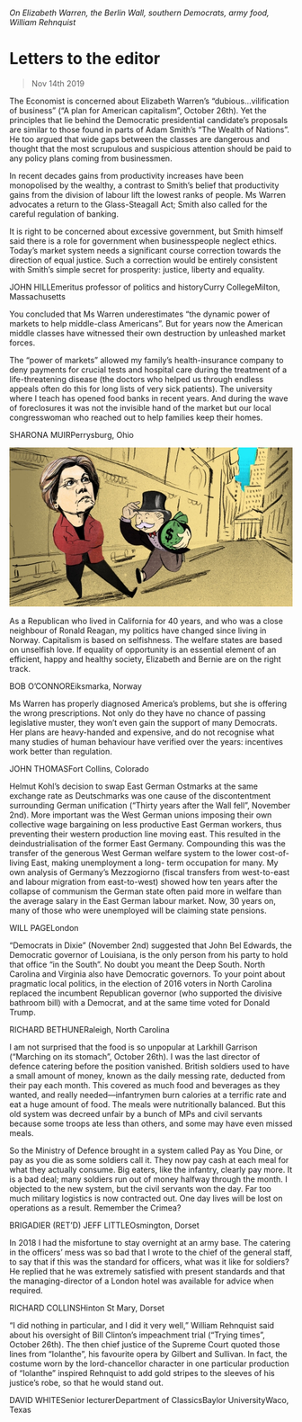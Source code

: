 ###### On Elizabeth Warren, the Berlin Wall, southern Democrats, army food, William Rehnquist

# Letters to the editor 

> Nov 14th 2019 

The Economist is concerned about Elizabeth Warren’s “dubious…vilification of business” (“A plan for American capitalism”, October 26th). Yet the principles that lie behind the Democratic presidential candidate’s proposals are similar to those found in parts of Adam Smith’s “The Wealth of Nations”. He too argued that wide gaps between the classes are dangerous and thought that the most scrupulous and suspicious attention should be paid to any policy plans coming from businessmen. 

In recent decades gains from productivity increases have been monopolised by the wealthy, a contrast to Smith’s belief that productivity gains from the division of labour lift the lowest ranks of people. Ms Warren advocates a return to the Glass-Steagall Act; Smith also called for the careful regulation of banking. 

It is right to be concerned about excessive government, but Smith himself said there is a role for government when businesspeople neglect ethics. Today’s market system needs a significant course correction towards the direction of equal justice. Such a correction would be entirely consistent with Smith’s simple secret for prosperity: justice, liberty and equality. 

JOHN HILLEmeritus professor of politics and historyCurry CollegeMilton, Massachusetts 

You concluded that Ms Warren underestimates “the dynamic power of markets to help middle-class Americans”. But for years now the American middle classes have witnessed their own destruction by unleashed market forces. 

The “power of markets” allowed my family’s health-insurance company to deny payments for crucial tests and hospital care during the treatment of a life-threatening disease (the doctors who helped us through endless appeals often do this for long lists of very sick patients). The university where I teach has opened food banks in recent years. And during the wave of foreclosures it was not the invisible hand of the market but our local congresswoman who reached out to help families keep their homes. 

SHARONA MUIRPerrysburg, Ohio 

![image](images/20191026_fbd001.jpg) 

As a Republican who lived in California for 40 years, and who was a close neighbour of Ronald Reagan, my politics have changed since living in Norway. Capitalism is based on selfishness. The welfare states are based on unselfish love. If equality of opportunity is an essential element of an efficient, happy and healthy society, Elizabeth and Bernie are on the right track. 

BOB O’CONNOREiksmarka, Norway 

Ms Warren has properly diagnosed America’s problems, but she is offering the wrong prescriptions. Not only do they have no chance of passing legislative muster, they won’t even gain the support of many Democrats. Her plans are heavy-handed and expensive, and do not recognise what many studies of human behaviour have verified over the years: incentives work better than regulation. 

JOHN THOMASFort Collins, Colorado 

Helmut Kohl’s decision to swap East German Ostmarks at the same exchange rate as Deutschmarks was one cause of the discontentment surrounding German unification (“Thirty years after the Wall fell”, November 2nd). More important was the West German unions imposing their own collective wage bargaining on less productive East German workers, thus preventing their western production line moving east. This resulted in the deindustrialisation of the former East Germany. Compounding this was the transfer of the generous West German welfare system to the lower cost-of-living East, making unemployment a long- term occupation for many. My own analysis of Germany’s Mezzogiorno (fiscal transfers from west-to-east and labour migration from east-to-west) showed how ten years after the collapse of communism the German state often paid more in welfare than the average salary in the East German labour market. Now, 30 years on, many of those who were unemployed will be claiming state pensions. 

WILL PAGELondon 

“Democrats in Dixie” (November 2nd) suggested that John Bel Edwards, the Democratic governor of Louisiana, is the only person from his party to hold that office “in the South”. No doubt you meant the Deep South. North Carolina and Virginia also have Democratic governors. To your point about pragmatic local politics, in the election of 2016 voters in North Carolina replaced the incumbent Republican governor (who supported the divisive bathroom bill) with a Democrat, and at the same time voted for Donald Trump. 

RICHARD BETHUNERaleigh, North Carolina 

I am not surprised that the food is so unpopular at Larkhill Garrison (“Marching on its stomach”, October 26th). I was the last director of defence catering before the position vanished. British soldiers used to have a small amount of money, known as the daily messing rate, deducted from their pay each month. This covered as much food and beverages as they wanted, and really needed—infantrymen burn calories at a terrific rate and eat a huge amount of food. The meals were nutritionally balanced. But this old system was decreed unfair by a bunch of MPs and civil servants because some troops ate less than others, and some may have even missed meals. 

So the Ministry of Defence brought in a system called Pay as You Dine, or pay as you die as some soldiers call it. They now pay cash at each meal for what they actually consume. Big eaters, like the infantry, clearly pay more. It is a bad deal; many soldiers run out of money halfway through the month. I objected to the new system, but the civil servants won the day. Far too much military logistics is now contracted out. One day lives will be lost on operations as a result. Remember the Crimea? 

BRIGADIER (RET’D) JEFF LITTLEOsmington, Dorset 

In 2018 I had the misfortune to stay overnight at an army base. The catering in the officers’ mess was so bad that I wrote to the chief of the general staff, to say that if this was the standard for officers, what was it like for soldiers? He replied that he was extremely satisfied with present standards and that the managing-director of a London hotel was available for advice when required. 

RICHARD COLLINSHinton St Mary, Dorset 

“I did nothing in particular, and I did it very well,” William Rehnquist said about his oversight of Bill Clinton’s impeachment trial (“Trying times”, October 26th). The then chief justice of the Supreme Court quoted those lines from “Iolanthe”, his favourite opera by Gilbert and Sullivan. In fact, the costume worn by the lord-chancellor character in one particular production of “Iolanthe” inspired Rehnquist to add gold stripes to the sleeves of his justice’s robe, so that he would stand out. 

DAVID WHITESenior lecturerDepartment of ClassicsBaylor UniversityWaco, Texas 

